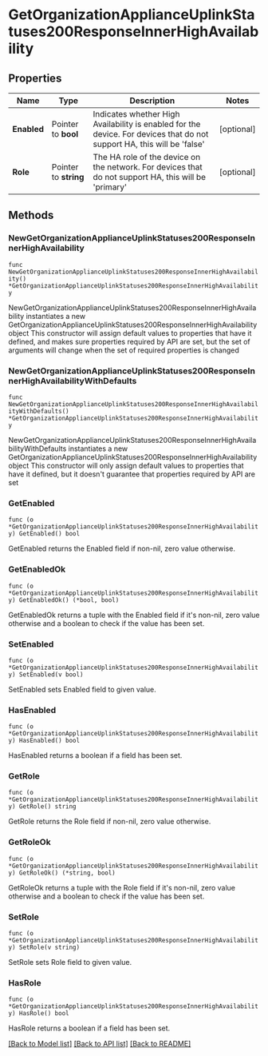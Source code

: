 # GetOrganizationApplianceUplinkStatuses200ResponseInnerHighAvailability

## Properties

Name | Type | Description | Notes
------------ | ------------- | ------------- | -------------
**Enabled** | Pointer to **bool** | Indicates whether High Availability is enabled for the device. For devices that do not support HA, this will be &#39;false&#39; | [optional] 
**Role** | Pointer to **string** | The HA role of the device on the network. For devices that do not support HA, this will be &#39;primary&#39; | [optional] 

## Methods

### NewGetOrganizationApplianceUplinkStatuses200ResponseInnerHighAvailability

`func NewGetOrganizationApplianceUplinkStatuses200ResponseInnerHighAvailability() *GetOrganizationApplianceUplinkStatuses200ResponseInnerHighAvailability`

NewGetOrganizationApplianceUplinkStatuses200ResponseInnerHighAvailability instantiates a new GetOrganizationApplianceUplinkStatuses200ResponseInnerHighAvailability object
This constructor will assign default values to properties that have it defined,
and makes sure properties required by API are set, but the set of arguments
will change when the set of required properties is changed

### NewGetOrganizationApplianceUplinkStatuses200ResponseInnerHighAvailabilityWithDefaults

`func NewGetOrganizationApplianceUplinkStatuses200ResponseInnerHighAvailabilityWithDefaults() *GetOrganizationApplianceUplinkStatuses200ResponseInnerHighAvailability`

NewGetOrganizationApplianceUplinkStatuses200ResponseInnerHighAvailabilityWithDefaults instantiates a new GetOrganizationApplianceUplinkStatuses200ResponseInnerHighAvailability object
This constructor will only assign default values to properties that have it defined,
but it doesn't guarantee that properties required by API are set

### GetEnabled

`func (o *GetOrganizationApplianceUplinkStatuses200ResponseInnerHighAvailability) GetEnabled() bool`

GetEnabled returns the Enabled field if non-nil, zero value otherwise.

### GetEnabledOk

`func (o *GetOrganizationApplianceUplinkStatuses200ResponseInnerHighAvailability) GetEnabledOk() (*bool, bool)`

GetEnabledOk returns a tuple with the Enabled field if it's non-nil, zero value otherwise
and a boolean to check if the value has been set.

### SetEnabled

`func (o *GetOrganizationApplianceUplinkStatuses200ResponseInnerHighAvailability) SetEnabled(v bool)`

SetEnabled sets Enabled field to given value.

### HasEnabled

`func (o *GetOrganizationApplianceUplinkStatuses200ResponseInnerHighAvailability) HasEnabled() bool`

HasEnabled returns a boolean if a field has been set.

### GetRole

`func (o *GetOrganizationApplianceUplinkStatuses200ResponseInnerHighAvailability) GetRole() string`

GetRole returns the Role field if non-nil, zero value otherwise.

### GetRoleOk

`func (o *GetOrganizationApplianceUplinkStatuses200ResponseInnerHighAvailability) GetRoleOk() (*string, bool)`

GetRoleOk returns a tuple with the Role field if it's non-nil, zero value otherwise
and a boolean to check if the value has been set.

### SetRole

`func (o *GetOrganizationApplianceUplinkStatuses200ResponseInnerHighAvailability) SetRole(v string)`

SetRole sets Role field to given value.

### HasRole

`func (o *GetOrganizationApplianceUplinkStatuses200ResponseInnerHighAvailability) HasRole() bool`

HasRole returns a boolean if a field has been set.


[[Back to Model list]](../README.md#documentation-for-models) [[Back to API list]](../README.md#documentation-for-api-endpoints) [[Back to README]](../README.md)


